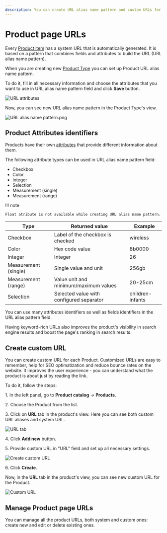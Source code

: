 ```yaml
---
description: You can create URL alias name pattern and custom URLs for the Products.
---
```


# Product page URLs

Every [Product item](products.md) has a system URL that is automatically generated. It is based on a pattern that combines fields and attributes to build the URL (URL alias name pattern).

When you are creating new [Product Type](create_product_types.md) you can set up Product URL alias name pattern.

To do it, fill in all necessary information and choose the attributes that you want to use in URL alias name pattern field and click **Save** button.

![URL attributes](url_attributes.png)

Now, you can see new URL alias name pattern in the Product Type's view.

![URL alias name pattern.png](url_alias_name_pattern.png)

## Product Attributes identifiers

Products have their own [attributes](products.md#attributes) that provide different information about them. 

The following attribute types can be used in URL alias name pattern field:

- Checkbox
- Color
- Integer
- Selection
- Measurement (single)
- Measurement (range)

!!! note

    Float atribute is not available while creating URL alias name pattern.

| Type | Returned value | Example|
|---|---|---|
| Checkbox | Label of the checkbox is checked | wireless |
| Color | Hex code value | 8b0000 |
| Integer | Integer | 26 |
| Measurement (single) | Single value and unit | 256gb |
| Measurement (range) | Value unit and minimum/maximum values | 20-25cm|
| Selection | Selected value with configured separator | children-infants |

You can use many attributes identifiers as well as fields identifiers in the URL alias pattern field. 

Having keyword-rich URLs also improves the product's visibility in search engine results and boost the page's ranking in search results.

## Create custom URL

You can create custom URL for each Product.
Customized URLs are easy to remember, help for SEO optimatization and reduce bounce rates on the website.
It improves the user experience - you can understand what the product is about just by reading the link. 

To do it, follow the steps:

1\. In the left panel, go to **Product catalog** -> **Products**.

2\. Choose the Product from the list.

3\. Click on **URL** tab in the product's view. Here you can see both custom URL aliases and system URL.

![URL tab](url_tab.png)

4\. Click **Add new** button.

5\. Provide custom URL in "URL" field and set up all necessary settings.

![Create custom URL](create_custom_url.png)

6\. Click **Create**.

Now, in the **URL** tab in the product's view, you can see new custom URL for the Product.

![Custom URL](custom_url.png)

## Manage Product page URLs

You can manage all the product URLs, both system and custom ones: create new and edit or delete existing ones.



